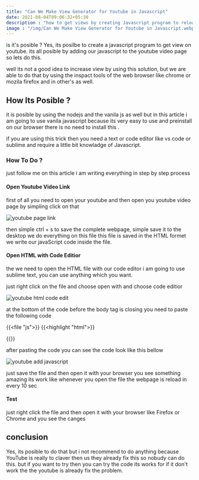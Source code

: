```yaml
---
title: "Can We Make View Generator for Youtube in Javascript"
date: 2021-08-04T09:06:32+05:30
description : "how to get views by creating Javascript program to reload the webpage"
image : "/img/Can We Make View Generator for Youtube in Javascript.webp"
---
```


is it's posible ? Yes, its posilbe to create a javascript program to get view on youtube. its all posible by adding our javascript to the youtube video page so lets do this.

well its not a good idea to increase view by using this solution, but we are able to do that by using the inspact tools of the web browser like chrome or mozila firefox and in other's as well.

## How Its Posible ?

it is posible by using the nodejs and the vanila js as well but in this article i am going to use vanila javascript because its very easy to use and preinstall on our browser there is no need to install this .

if you are using this trick then you need a text or code editor like vs code or sublime and require a little bit knowladge of Javascript.

### How To Do ?

just follow me on this article i am writing everything in step by step process

#### Open Youtube Video Link

first of all you need to open your youtube and then open you youtube video page by simpling click on that

![youtube page link](/img/youtube-video-page.webp)

then simple ctrl + s to save the complete webpage, simple save it to the desktop we do everything on this file
this file is saved in the HTML formet we write our javaScript code inside the file.

#### Open HTML with Code Editior

the we need to open the HTML file with our code editor i am going to use sublime text, you can use anything which you want.

just right click on the file and choose open with and choose code editior

![youtube html code edit](/img/youtube-html-code-edit.webp)

at the bottom of the code before the body tag is closing you need to paste the following code

{{<file "js">}}
{{<highlight "html">}}
<script>
    window.setInterval('refresh()', 10000); 	
    // Call a function every 10000 milliseconds 
    // (OR 10 seconds).

    // Refresh or reload page.
    function refresh() {
        window .location.reload();
    }
</script>
{{</highlight>}}

after pasting the code you can see the code look like this bellow

![youtube add javascript](/img/youtube-add-javascript.webp)

just save the file and then open it with your browser you see something amazing its work like whenever you open the file the webpage is reload in every 10 sec 

#### Test

just right click the file and then open it with  your browser like Firefox or Chrome and you see the canges 

## conclusion

Yes, its posible to do that but i not recommend to do anything because YouTube is really to claver then us they already fix this so nobudy can do this. but if you want to try then you can try the code its works for if it don't work the the youtube is already fix the problem.